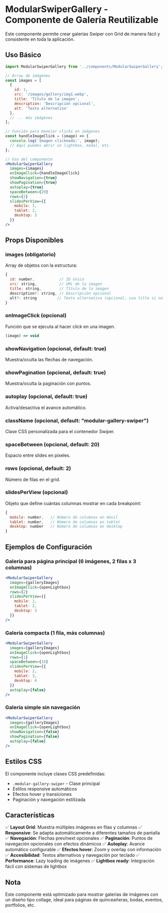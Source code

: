 # ModularSwiperGallery - Componente de Galería Reutilizable

Este componente permite crear galerías Swiper con Grid de manera fácil y consistente en toda la aplicación.

## Uso Básico

```jsx
import ModularSwiperGallery from '../components/ModularSwiperGallery';

// Array de imágenes
const images = [
  {
    id: 1,
    src: '/images/gallery/img1.webp',
    title: 'Título de la imagen',
    description: 'Descripción opcional',
    alt: 'Texto alternativo'
  },
  // ... más imágenes
];

// Función para manejar clicks en imágenes
const handleImageClick = (image) => {
  console.log('Imagen clickeada:', image);
  // Aquí puedes abrir un lightbox, modal, etc.
};

// Uso del componente
<ModularSwiperGallery 
  images={images}
  onImageClick={handleImageClick}
  showNavigation={true}
  showPagination={true}
  autoplay={true}
  spaceBetween={20}
  rows={2}
  slidesPerView={{
    mobile: 1,
    tablet: 2,
    desktop: 3
  }}
/>
```

## Props Disponibles

### images (obligatorio)
Array de objetos con la estructura:
```jsx
{
  id: number,           // ID único
  src: string,          // URL de la imagen
  title: string,        // Título de la imagen
  description?: string, // Descripción opcional
  alt?: string         // Texto alternativo (opcional, usa title si no se proporciona)
}
```

### onImageClick (opcional)
Función que se ejecuta al hacer click en una imagen.
```jsx
(image) => void
```

### showNavigation (opcional, default: true)
Muestra/oculta las flechas de navegación.

### showPagination (opcional, default: true)
Muestra/oculta la paginación con puntos.

### autoplay (opcional, default: true)
Activa/desactiva el avance automático.

### className (opcional, default: "modular-gallery-swiper")
Clase CSS personalizada para el contenedor Swiper.

### spaceBetween (opcional, default: 20)
Espacio entre slides en píxeles.

### rows (opcional, default: 2)
Número de filas en el grid.

### slidesPerView (opcional)
Objeto que define cuántas columnas mostrar en cada breakpoint:
```jsx
{
  mobile: number,   // Número de columnas en móvil
  tablet: number,   // Número de columnas en tablet  
  desktop: number   // Número de columnas en desktop
}
```

## Ejemplos de Configuración

### Galería para página principal (6 imágenes, 2 filas x 3 columnas)
```jsx
<ModularSwiperGallery 
  images={galleryImages}
  onImageClick={openLightbox}
  rows={2}
  slidesPerView={{
    mobile: 1,
    tablet: 2,
    desktop: 3
  }}
/>
```

### Galería compacta (1 fila, más columnas)
```jsx
<ModularSwiperGallery 
  images={galleryImages}
  onImageClick={openLightbox}
  rows={1}
  spaceBetween={16}
  slidesPerView={{
    mobile: 2,
    tablet: 3,
    desktop: 4
  }}
  autoplay={false}
/>
```

### Galería simple sin navegación
```jsx
<ModularSwiperGallery 
  images={galleryImages}
  onImageClick={openLightbox}
  showNavigation={false}
  showPagination={false}
  autoplay={false}
/>
```

## Estilos CSS

El componente incluye clases CSS predefinidas:
- `.modular-gallery-swiper` - Clase principal
- Estilos responsive automáticos
- Efectos hover y transiciones
- Paginación y navegación estilizada

## Características

✅ **Layout Grid**: Muestra múltiples imágenes en filas y columnas
✅ **Responsive**: Se adapta automáticamente a diferentes tamaños de pantalla
✅ **Navegación**: Flechas prev/next opcionales
✅ **Paginación**: Puntos de navegación opcionales con efectos dinámicos
✅ **Autoplay**: Avance automático configurable
✅ **Efectos hover**: Zoom y overlay con información
✅ **Accesibilidad**: Textos alternativos y navegación por teclado
✅ **Performance**: Lazy loading de imágenes
✅ **Lightbox ready**: Integración fácil con sistemas de lightbox

## Nota

Este componente está optimizado para mostrar galerías de imágenes con un diseño tipo collage, ideal para páginas de quinceañeras, bodas, eventos, portfolios, etc.
